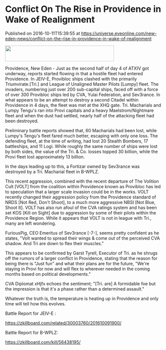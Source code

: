 # Conflict On The Rise in Providence in Wake of Realignment
Published on 2016-10-11T15:39:55 at https://universe.eveonline.com/new-eden-news/conflict-on-the-rise-in-providence-in-wake-of-realignment

<img src='https://lh4.googleusercontent.com/w71IkdlDvsf7a2sbTrFYVDyPb1qPbUTIwzdFaIM0jseGaaIz-pIDhksfICdBO2YEo5w6sTaOlQcJ747uj6pMCTeIQPi60e3h_ZxRCQOKrd00Tzb64M6XSqmrH7KOPM8LJRVo0PQd' width='351' height='51' />

Providence, New Eden - Just as the second half of day 4 of ATXIV got underway, reports started flowing in that a hostile fleet had entered Providence. In JEIV-E, Provibloc ships clashed with the primarily Triumvirate.[Tri.] and League of Unaligned Master Pilots [Lumpy] fleet. The invaders, numbering just over 200 sub-capital ships, faced off with a force of over 300 Provibloc ships led by CVA, Yulai Federation, and Sev3rance. In what appears to be an attempt to destroy a second Citadel within Providence in 4 days, the fleet was met at the XHQ gate. Tri. Macharials and Lumpy Tengu's ran into Provi capitals and a heavy Maelstrom/Nightmare fleet and when the dust had settled, nearly half of the attacking fleet had been destroyed.

Preliminary battle reports showed that, 60 Macharials had been lost, while Lumpy's Tengu's fleet fared much better, escaping with only one loss. The defending fleet, at the time of writing, had lost 20 Stealth Bombers, 17 battleships, and 11 Logi. While roughly the same number of ships were lost by both sides, the value of the Tri. & Co. losses topped 30 billion, while the Provi fleet lost approximately 13 billion. 

In the days leading up to this, a Fortizar owned by Sev3rance was destroyed by a Tri. Macharial fleet in B-WPLZ. 

This recent aggression, combined with the recent departure of The Volition Cult [VOLT] from the coalition within Providence known as Provibloc has led to speculation that a larger scale invasion could be in the works. VOLT recently changed their aggression policy from the Providence standard of NRDS [Not Red, Don't Shoot], to a much more aggressive NBSI [Not Blue, Shoot It]. VOLT has also run afoul of the CVA ratings system and has been set KOS [Kill on Sight] due to aggression by some of their pilots within the Providence Region. While it appears that VOLT is not in league with Tri., many are left wondering.

FuriousPig, CEO Emeritus of Sev3rance [-7-], seems pretty confident as he states, "Volt wanted to spread their wings & come out of the perceived CVA shadow.  And Tri are down to flex their muscles."

This appears to be confirmed by Garst Tyrell, Executor of Tri. as he shrugs off the rumors of a larger conflict in Providence, stating that the reason for being there is "Just fun" and what their plans are for the future, "We're staying in Provi for now and will flex to wherever needed in the coming months based on political developments."

CVA Diplomat xHjfx echoes the sentiment; "[Tri. are] A formidable foe but the impression is that it's a phase rather than a determined assault."

Whatever the truth is, the temperature is heating up in Providence and only time will tell how this evolves.

Battle Report for JEIV-E : 

<https://zkillboard.com/related/30003760/201610091900/>

Battle Report for B-WPLZ:

<https://zkillboard.com/kill/56438195/>
